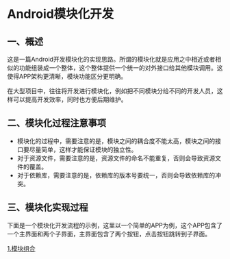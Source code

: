 # Android模块化开发

## 一、概述

这是一篇Android开发模块化的实现思路。所谓的模块化就是应用之中相近或者相似的功能组装成一个整体，这个整体提供一个统一的对外接口给其他模块调用。这使得APP架构更清晰，模块功能区分更明确。

在大型项目中，往往将开发进行模块化，例如把不同模块分给不同的开发人员，这样可以提高开发效率，同时也方便后期维护。

## 二、模块化过程注意事项

- 模块化的过程中，需要注意的是，模块之间的耦合度不能太高，模块之间的接口要尽量简单，这样才能保证模块的独立性。
- 对于资源文件，需要注意的是，资源文件的命名不能重复，否则会导致资源文件的覆盖。
- 对于依赖库，需要注意的是，依赖库的版本号要统一，否则会导致依赖库的冲突。

## 三、模块化实现过程

下面是一个模块化开发流程的示例，这里以一个简单的APP为例，这个APP包含了一个主界面和两个子界面，主界面包含了两个按钮，点击按钮跳转到子界面。

[1.模块组合](doc/compose.md)
